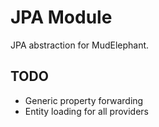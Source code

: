 # JPA Module
JPA abstraction for MudElephant.
## TODO
* Generic property forwarding
* Entity loading for all providers